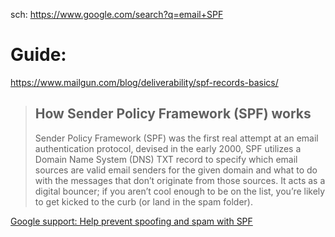 sch: https://www.google.com/search?q=email+SPF

# Guide:
https://www.mailgun.com/blog/deliverability/spf-records-basics/

>## How Sender Policy Framework (SPF) works
>Sender Policy Framework (SPF) was the first real attempt at an email authentication protocol, devised in the early 2000, SPF utilizes a Domain Name System (DNS) TXT record to specify which email sources are valid email senders for the given domain and what to do with the messages that don’t originate from those sources. It acts as a digital bouncer; if you aren’t cool enough to be on the list, you’re likely to get kicked to the curb (or land in the spam folder).


[Google support: Help prevent spoofing and spam with SPF](https://support.google.com/a/answer/33786)
